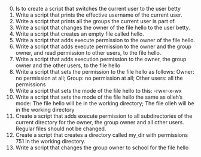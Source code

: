 0. Is to create a script that switches the current user to the user betty
1. Write a script that prints the effective username of the current user.
2. Write a script that prints all the groups the current user is part of. 
3. Write a script that changes the owner of the file hello to the user betty.
4. Write a script that creates an empty file called hello.
5. Write a script that adds execute permission to the owner of the file hello.
6. Write a script that adds execute permission to the owner and the group owner, and read permission to other users, to the file hello. 
7. Write a script that adds execution permission to the owner, the group owner and the other users, to the file hello
8. Write a script that sets the permission to the file hello as follows: Owner: no permission at all; Group: no permission at all; Other users: all the permissions  
9. Write a script that sets the mode of the file hello to this: -rwxr-x-wx 
10. Write a script that sets the mode of the file hello the same as olleh’s mode: The file hello will be in the working directory; The file olleh will be in the working directory 
11. Create a script that adds execute permission to all subdirectories of the current directory for the owner, the group owner and all other users. Regular files should not be changed. 
12. Create a script that creates a directory called my_dir with permissions 751 in the working directory. 
13. Write a script that changes the group owner to school for the file hello
